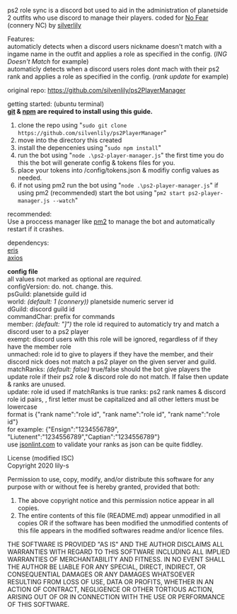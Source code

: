 ps2 role sync is a discord bot used to aid in the administration of planetside 2 outfits who use discord to manage their players.
coded for [No Fear](https://ps2.nofearoutfit.org/) (connery NC) by [silverlily](https://github.com/silvenlily/)

Features:  
automaticly detects when a discord users nickname doesn't match with a ingame name in the outfit and applies a role as specified in the config. (*ING Doesn't Match* for example)  
automaticly detects when a discord users roles dont mach with their ps2 rank and applies a role as specified in the config. (*rank update* for example)   


original repo: https://github.com/silvenlily/ps2PlayerManager

getting started: (ubuntu terminal)  
**[git](https://github.com/git-guides/install-git) & [npm](https://www.npmjs.com/get-npm) are required to install using this guide.**

1. clone the repo using "`sudo git clone https://github.com/silvenlily/ps2PlayerManager`"
2. move into the directory this created
3. install the depencenies using "`sudo npm install`"
4. run the bot using "`node .\ps2-player-manager.js`" the first time you do this the bot will generate config & tokens files for you.
5. place your tokens into /config/tokens.json & modifiy config values as needed.
6. if not using pm2 run the bot using "`node .\ps2-player-manager.js`" if using pm2 (recommended) start the bot using "`pm2 start ps2-player-manager.js --watch`"

recommended:  
Use a proccess manager like [pm2](https://pm2.keymetrics.io/docs/usage/quick-start/) to manage the bot and automatically restart if it crashes.

dependencys:  
[eris](https://www.npmjs.com/package/eris)  
[axios](https://www.npmjs.com/package/axios)

**config file**  
all values not marked as optional are _required._  
configVersion: do. not. change. this.  
psGuild: planetside guild id  
world: _(default: 1 (connery))_ planetside numeric server id  
dGuild: discord guild id  
commandChar: prefix for commands  
member: _(default: "]")_ the role id required to automaticly try and match a discord user to a ps2 player  
exempt: discord users with this role will be ignored, regardless of if they have the member role  
unmached: role id to give to players if they have the member, and their discord nick does not match a ps2 player on the given server and guild.  
matchRanks: _(default: false)_ true/false should the bot give players the update role if their ps2 role & discord role do not match. If false then update & ranks are unused.  
update: role id used if matchRanks is true
ranks: ps2 rank names & discord role id pairs, , first letter must be capitalized and all other letters must be lowercase  
format is {"rank name":"role id", "rank name":"role id", "rank name":"role id"}  
for example: {"Ensign":"1234556789", "Liutenent":"1234556789","Captian":"1234556789"}  
use [jsonlint.com](https://jsonlint.com/) to validate your ranks as json can be quite fiddley.

License (modified ISC)  
Copyright 2020 lily-s

Permission to use, copy, modify, and/or distribute this software for any purpose with or without fee is hereby granted, provided that both:

1. The above copyright notice and this permission notice appear in all copies.
2. The entire contents of this file (README.md) appear unmodified in all copies OR if the software has been modified the unmodified contents of this file appears in the modified softwares readme and/or licence files.

THE SOFTWARE IS PROVIDED "AS IS" AND THE AUTHOR DISCLAIMS ALL WARRANTIES WITH REGARD TO THIS SOFTWARE INCLUDING ALL IMPLIED WARRANTIES OF MERCHANTABILITY AND FITNESS. IN NO EVENT SHALL THE AUTHOR BE LIABLE FOR ANY SPECIAL, DIRECT, INDIRECT, OR CONSEQUENTIAL DAMAGES OR ANY DAMAGES WHATSOEVER RESULTING FROM LOSS OF USE, DATA OR PROFITS, WHETHER IN AN ACTION OF CONTRACT, NEGLIGENCE OR OTHER TORTIOUS ACTION, ARISING OUT OF OR IN CONNECTION WITH THE USE OR PERFORMANCE OF THIS SOFTWARE.
